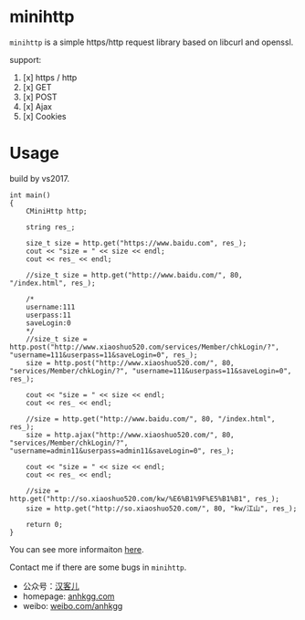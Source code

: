 # minihttp

`minihttp` is a simple https/http request library based on libcurl and openssl.

support:

1. [x] https / http
2. [x] GET
3. [x] POST
4. [x] Ajax
5. [x] Cookies

# Usage

build by vs2017.

```
int main()
{
	CMiniHttp http;

	string res_;

	size_t size = http.get("https://www.baidu.com", res_);
    cout << "size = " << size << endl;
    cout << res_ << endl;

	//size_t size = http.get("http://www.baidu.com/", 80, "/index.html", res_);

	/*
	username:111
	userpass:11
	saveLogin:0
	*/
	//size_t size = http.post("http://www.xiaoshuo520.com/services/Member/chkLogin/?", "username=111&userpass=11&saveLogin=0", res_);
	size = http.post("http://www.xiaoshuo520.com/", 80, "services/Member/chkLogin/?", "username=111&userpass=11&saveLogin=0", res_);

	cout << "size = " << size << endl;
	cout << res_ << endl;

	//size = http.get("http://www.baidu.com/", 80, "/index.html", res_);
	size = http.ajax("http://www.xiaoshuo520.com/", 80, "services/Member/chkLogin/?", "username=admin11&userpass=admin11&saveLogin=0", res_);

	cout << "size = " << size << endl;
	cout << res_ << endl;

	//size = http.get("http://so.xiaoshuo520.com/kw/%E6%B1%9F%E5%B1%B1", res_);
	size = http.get("http://so.xiaoshuo520.com/", 80, "kw/江山", res_);

	return 0;
}
```

You can see more informaiton [here](http://anhkgg.github.io/liburl-use-minihttp/).

Contact me if there are some bugs in `minihttp`.

- 公众号：[汉客儿](https://mp.weixin.qq.com/s/-h4A6MXOdPLBEIzFXY-SiA)
- homepage:  [anhkgg.com](anhkgg.com)
- weibo: [weibo.com/anhkgg](weibo.com/anhkgg)
